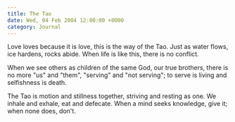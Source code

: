 ```yaml
---
title: The Tao
date: Wed, 04 Feb 2004 12:00:00 +0000
category: Journal
---
```


Love loves because it is love, this is the way of the Tao.  Just as
water flows, ice hardens, rocks abide.  When life is like this, there is
no conflict.

When we see others as children of the same God, our true brothers, there
is no more "us" and "them", "serving" and "not serving"; to serve is
living and selfishness is death.

The Tao is motion and stillness together, striving and resting as one.
We inhale and exhale, eat and defecate.  When a mind seeks knowledge,
give it; when none does, don't.


